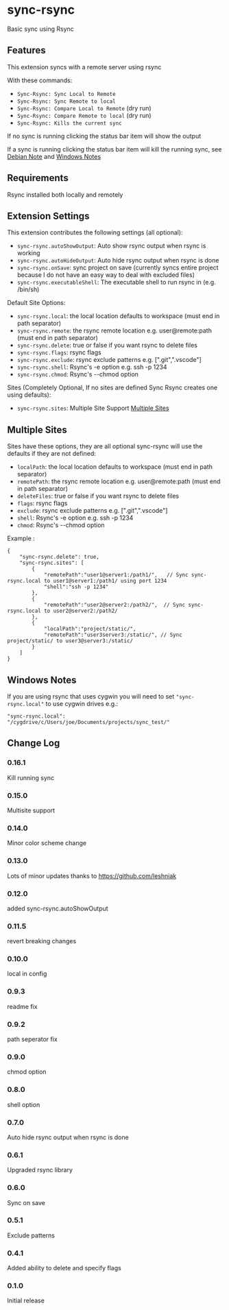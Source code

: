 # sync-rsync

Basic sync using Rsync

## Features

This extension syncs with a remote server using rsync

With these commands:

* `Sync-Rsync: Sync Local to Remote`
* `Sync-Rsync: Sync Remote to local`
* `Sync-Rsync: Compare Local to Remote` (dry run)
* `Sync-Rsync: Compare Remote to local` (dry run)
* `Sync-Rsync: Kills the current sync`

If no sync is running clicking the status bar item will show the output

If a sync is running clicking the status bar item will kill the running sync, see [Debian Note](#debian-notes) and [Windows Notes](#windows-notes)

## Requirements

Rsync installed both locally and remotely

## Extension Settings

This extension contributes the following settings (all optional):

* `sync-rsync.autoShowOutput`: Auto show rsync output when rsync is working
* `sync-rsync.autoHideOutput`: Auto hide rsync output when rsync is done
* `sync-rsync.onSave`: sync project on save (currently syncs entire project because I do not have an easy way to deal with excluded files)
* `sync-rsync.executableShell`: The executable shell to run rsync in (e.g. /bin/sh)

Default Site Options:

* `sync-rsync.local`: the local location defaults to workspace (must end in path separator)
* `sync-rsync.remote`: the rsync remote location e.g. user@remote:path (must end in path separator)
* `sync-rsync.delete`: true or false if you want rsync to delete files
* `sync-rsync.flags`: rsync flags
* `sync-rsync.exclude`: rsync exclude patterns e.g. [".git",".vscode"]
* `sync-rsync.shell`: Rsync's -e option e.g. ssh -p 1234
* `sync-rsync.chmod`: Rsync's --chmod option

Sites (Completely Optional, If no sites are defined Sync Rsync creates one using defaults):

* `sync-rsync.sites`: Multiple Site Support [Multiple Sites](#multiple-sites)

## Multiple Sites

Sites have these options, they are all optional sync-rsync will use the defaults if they are not defined:

* `localPath`: the local location defaults to workspace (must end in path separator)
* `remotePath`: the rsync remote location e.g. user@remote:path (must end in path separator)
* `deleteFiles`: true or false if you want rsync to delete files
* `flags`: rsync flags
* `exclude`: rsync exclude patterns e.g. [".git",".vscode"]
* `shell`: Rsync's -e option e.g. ssh -p 1234
* `chmod`: Rsync's --chmod option

Example :

```
{
    "sync-rsync.delete": true,
    "sync-rsync.sites": [
        {
            "remotePath":"user1@server1:/path1/",   // Sync sync-rsync.local to user1@server1:/path1/ using port 1234
            "shell":"ssh -p 1234"
        },
        {
            "remotePath":"user2@server2:/path2/",  // Sync sync-rsync.local to user2@server2:/path2/
        },
        {
            "localPath":"project/static/",
            "remotePath":"user3server3:/static/", // Sync project/static/ to user3@server3:/static/
        }
    ]
}
```

## Windows Notes

If you are using rsync that uses cygwin you will need to set `"sync-rsync.local"` to use cygwin drives e.g.:

```
"sync-rsync.local": "/cygdrive/c/Users/joe/Documents/projects/sync_test/"
```

## Change Log

### 0.16.1

Kill running sync

### 0.15.0

Multisite support

### 0.14.0

Minor color scheme change

### 0.13.0

Lots of minor updates thanks to https://github.com/leshniak

### 0.12.0

added sync-rsync.autoShowOutput

### 0.11.5

revert breaking changes

### 0.10.0

local in config

### 0.9.3

readme fix

### 0.9.2

path seperator fix

### 0.9.0

chmod option

### 0.8.0

shell option

### 0.7.0

Auto hide rsync output when rsync is done


### 0.6.1

Upgraded rsync library

### 0.6.0

Sync on save

### 0.5.1

Exclude patterns

### 0.4.1

Added ability to delete and specify flags

### 0.1.0

Initial release
